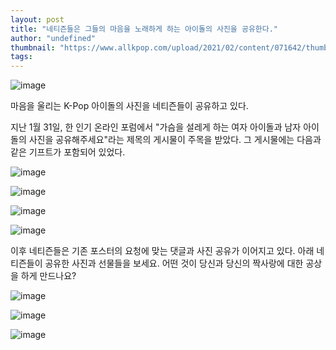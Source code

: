 ```yaml
---
layout: post
title: "네티즌들은 그들의 마음을 노래하게 하는 아이돌의 사진을 공유한다."
author: "undefined"
thumbnail: "https://www.allkpop.com/upload/2021/02/content/071642/thumb/1612734172-collage-1.jpg"
tags: 
---
```



![image](https://www.allkpop.com/upload/2021/02/content/071642/1612734172-collage-1.jpg)

마음을 울리는 K-Pop 아이돌의 사진을 네티즌들이 공유하고 있다.

지난 1월 31일, 한 인기 온라인 포럼에서 "가슴을 설레게 하는 여자 아이돌과 남자 아이돌의 사진을 공유해주세요"라는 제목의 게시물이 주목을 받았다. 그 게시물에는 다음과 같은 기프트가 포함되어 있었다.

![image](https://www.allkpop.com/upload/2021/02/content/071643/1612734220-default-2.gif)

![image](https://www.allkpop.com/upload/2021/02/content/071643/1612734220-default-1.gif)

![image](https://www.allkpop.com/upload/2021/02/content/071643/1612734220-default.gif)

![image](https://www.allkpop.com/upload/2021/02/content/071643/1612734220-20210131-001238.gif)

이후 네티즌들은 기존 포스터의 요청에 맞는 댓글과 사진 공유가 이어지고 있다. 아래 네티즌들이 공유한 사진과 선물들을 보세요. 어떤 것이 당신과 당신의 짝사랑에 대한 공상을 하게 만드나요?

![image](https://www.allkpop.com/upload/2021/02/content/071640/1612734042-rectangularcompleteeagle-size-restricted.gif)

![image](https://www.allkpop.com/upload/2021/02/content/071640/1612734042-download.jpg)

![image](https://www.allkpop.com/upload/2021/02/content/071640/1612734042-download-5-124.gif)